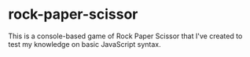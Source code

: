 # rock-paper-scissor
This is a console-based game of Rock Paper Scissor that I've created to test my knowledge on basic JavaScript syntax.
